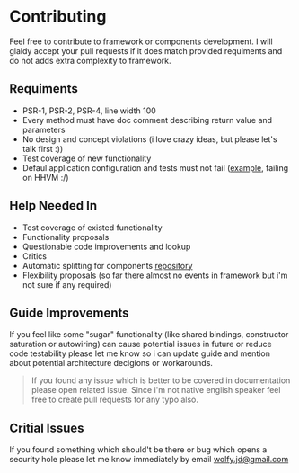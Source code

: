 # Contributing
Feel free to contribute to framework or components development. I will glaldy accept your pull requests if it does match provided requiments and do not adds extra complexity to framework.

## Requiments
* PSR-1, PSR-2, PSR-4, line width 100
* Every method must have doc comment describing return value and parameters
* No design and concept violations (i love crazy ideas, but please let's talk first :))
* Test coverage of new functionality
* Defaul application configuration and tests must not fail ([example](https://travis-ci.org/spiral/application), failing on HHVM :/)

## Help Needed In
* Test coverage of existed functionality
* Functionality proposals
* Questionable code improvements and lookup
* Critics
* Automatic splitting for components [repository](https://github.com/spiral/components)
* Flexibility proposals (so far there almost no events in framework but i'm not sure if any required)

## Guide Improvements
If you feel like some "sugar" functionality (like shared bindings, constructor saturation or autowiring) can cause potential issues in future or reduce code testability please let me know so i can update guide and mention about potential architecture decigions or workarounds.

> If you found any issue which is better to be covered in documentation please open related issue. Since i'm not native english speaker feel free to create pull requests for any typo also.

## Critial Issues
If you found something which should't be there or bug which opens a security hole please let me know immediately by email wolfy.jd@gmail.com

